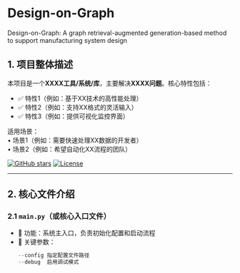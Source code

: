 # Design-on-Graph
Design-on-Graph: A graph retrieval-augmented generation-based method to support manufacturing system design


## 1. 项目整体描述

本项目是一个**XXXX工具/系统/库**，主要解决**XXXX问题**。核心特性包括：

- ✅ 特性1（例如：基于XX技术的高性能处理）
- ✅ 特性2（例如：支持XX格式的灵活输入）
- ✅ 特性3（例如：提供可视化监控界面）

适用场景：  
• 场景1（例如：需要快速处理XX数据的开发者）  
• 场景2（例如：希望自动化XX流程的团队）

[![GitHub stars](https://img.shields.io/github/stars/用户名/仓库名?style=social)](https://github.com/用户名/仓库名)
[![License](https://img.shields.io/badge/license-MIT-blue.svg)](LICENSE)

---

## 2. 核心文件介绍

### 2.1 `main.py`（或核心入口文件）
- 📌 功能：系统主入口，负责初始化配置和启动流程
- 🔧 关键参数：
  ```python
  --config 指定配置文件路径
  --debug  启用调试模式
